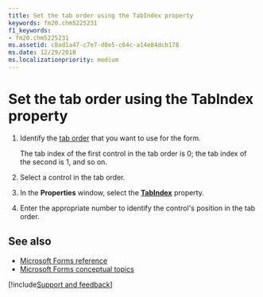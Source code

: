 ```yaml
---
title: Set the tab order using the TabIndex property
keywords: fm20.chm5225231
f1_keywords:
- fm20.chm5225231
ms.assetid: c8ad1a47-c7e7-d0e5-c64c-a14e84dcb178
ms.date: 12/29/2018
ms.localizationpriority: medium
---
```



# Set the tab order using the TabIndex property

1. Identify the [tab order](../../Glossary/vbe-glossary.md#tab-order) that you want to use for the form.
    
   The tab index of the first control in the tab order is 0; the tab index of the second is 1, and so on.
    
2. Select a control in the tab order.
    
3. In the **Properties** window, select the **[TabIndex](../../reference/user-interface-help/tabindex-property.md)** property.
    
4. Enter the appropriate number to identify the control's position in the tab order.
    

## See also

- [Microsoft Forms reference](../../reference/user-interface-help/reference-microsoft-forms.md)
- [Microsoft Forms conceptual topics](../../reference/user-interface-help/concepts-microsoft-forms.md)

[!include[Support and feedback](~/includes/feedback-boilerplate.md)]
